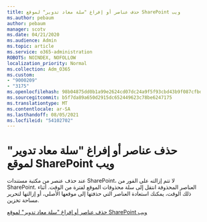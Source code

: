 ```yaml
---
title: حذف عناصر أو إفراغ "سلة معاد تدوير" لموقع SharePoint ويب
ms.author: pebaum
author: pebaum
manager: scotv
ms.date: 04/21/2020
ms.audience: Admin
ms.topic: article
ms.service: o365-administration
ROBOTS: NOINDEX, NOFOLLOW
localization_priority: Normal
ms.collection: Adm_O365
ms.custom:
- "9000209"
- "3175"
ms.openlocfilehash: 98b04875dd0b1a99e2624cd07dc24a9f5f93cbd43b9f087cfbd9709b39b3c5ff
ms.sourcegitcommit: b5f7da89a650d2915dc652449623c78be6247175
ms.translationtype: MT
ms.contentlocale: ar-SA
ms.lasthandoff: 08/05/2021
ms.locfileid: "54102702"
---
```

# <a name="delete-items-or-empty-the-recycle-bin-of-a-sharepoint-site"></a>حذف عناصر أو إفراغ "سلة معاد تدوير" لموقع SharePoint ويب 

عند حذف عنصر من مكتبة مستندات SharePoint، لا تتم إزالته على الفور من SharePoint. العناصر المحذوفة انتقل إلى سلة محذوفات الموقع لفترة من الوقت. أثناء ذلك الوقت، يمكنك استعادة العناصر التي حذفتها إلى موقعها الأصلي، أو إزالتها لتحرير مساحة تخزين.

[حذف عناصر أو إفراغ "سلة معاد تدوير" لموقع SharePoint ويب](https://support.office.com/article/2e713599-d13e-40d6-96dc-66f0a366f74e)